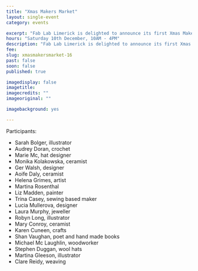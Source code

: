 ```yaml
---
title: "Xmas Makers Market"
layout: single-event
category: events

excerpt: "Fab Lab Limerick is delighted to announce its first Xmas Makers Market on Saturday December 10th. Illustrations, ceramics, jewellery, arts, crafts and much more made by local makers."
hours: "Saturday 10th December, 10AM - 4PM"
description: "Fab Lab Limerick is delighted to announce its first Xmas Makers Market on Saturday December 10th. Illustrations, ceramics, jewelry, arts, crafts and much more made by local makers."
fee:
slug: xmasmakersmarket-16
past: false
soon: false
published: true

imagedisplay: false
imagetitle:
imagecredits: ""
imageoriginal: ""

imagebackground: yes

---
```


Participants:
- Sarah Bolger, illustrator
- Audrey Doran, crochet
- Marie Mc, hat designer
- Monika Kolakowska, ceramist
- Ger Walsh, designer
- Aoife Daly, ceramist
- Helena Grimes, artist
- Martina Rosenthal
- Liz Madden, painter
- Trina Casey, sewing based maker
- Lucia Mullerova, designer
- Laura Murphy, jeweller
- Robyn Long, illustrator
- Mary Conroy, ceramist
- Karen Cuneen, crafts
- Shan Vaughan, poet and hand made books
- Michael Mc Laughlin, woodworker
- Stephen	Duggan, wool hats
- Martina	Gleeson, illustrator
- Clare Reidy, weaving
